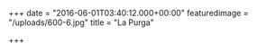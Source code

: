 +++
date = "2016-06-01T03:40:12.000+00:00"
featuredimage = "/uploads/600-6.jpg"
title = "La Purga"

+++
